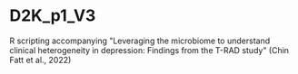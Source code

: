 # D2K_p1_V3
 R scripting accompanying "Leveraging the microbiome to understand clinical heterogeneity in depression: Findings from the T-RAD study" (Chin Fatt et al., 2022)
